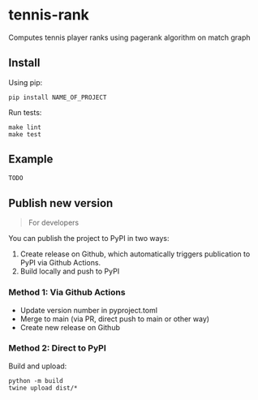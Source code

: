 # tennis-rank
Computes tennis player ranks using pagerank algorithm on match graph

## Install

Using pip:

```shell
pip install NAME_OF_PROJECT
```

Run tests:

```
make lint
make test
```

## Example

```python
TODO
```

## Publish new version

> For developers

You can publish the project to PyPI in two ways:

1. Create release on Github, which automatically triggers publication to PyPI via Github Actions.
2. Build locally and push to PyPI

### Method 1: Via Github Actions

- Update version number in pyproject.toml
- Merge to main (via PR, direct push to main or other way)
- Create new release on Github

### Method 2: Direct to PyPI

Build and upload:

```shell
python -m build
twine upload dist/*
```